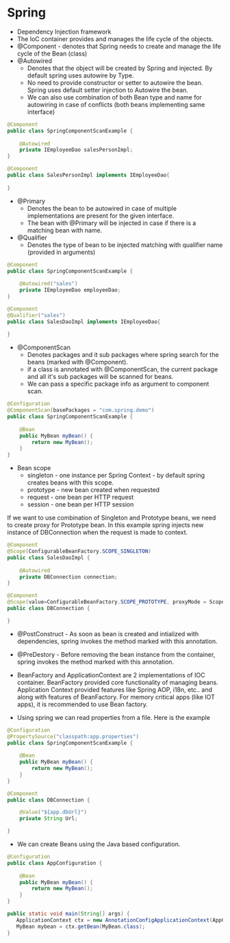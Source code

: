 # Spring
- Dependency Injection framework
- The IoC container provides and manages the life cycle of the objects.
- @Component - denotes that Spring needs to create and manage the life cycle of the Bean (class)
- @Autowired
    - Denotes that the object will be created by Spring and injected. By default spring uses autowire by Type.
    - No need to provide constructor or setter to autowire the bean. Spring uses default setter injection to Autowire the bean.
    - We can also use combination of both Bean type and name for autowiring in case of conflicts (both beans implementing same interface)
```java
@Component
public class SpringComponentScanExample {
    
    @Autowired
    private IEmployeeDao salesPersonImpl;
}
```
```java
@Component
public class SalesPersonImpl implements IEmployeeDao{
    
}
```
- @Primary 
    - Denotes the bean to be autowired in case of multiple implementations are present for the given interface.
    - The bean with @Primary will be injected in case if there is a matching bean with name.
- @Qualifier
    - Denotes the type of bean to be injected matching with qualifier name (provided in arguments)
```java
@Component
public class SpringComponentScanExample {
    
    @Autowired("sales")
    private IEmployeeDao employeeDao;
}
```
```java
@Component
@Qualifier("sales")
public class SalesDaoImpl implements IEmployeeDao{
    
}
```
- @ComponentScan
    - Denotes packages and it sub packages where spring search for the beans (marked with @Component).
    - if a class is annotated with @ComponentScan, the current package and all it's sub packages will be scanned for beans.
    - We can pass a specific package info as argument to component scan.

```java
@Configuration
@ComponentScan(basePackages = "com.spring.demo")
public class SpringComponentScanExample {
 
    @Bean
    public MyBean myBean() {
        return new MyBean();
    }
}
```
- Bean scope
    - singleton - one instance per Spring Context - by default spring creates beans with this scope.
    - prototype - new bean created when requested
    - request - one bean per HTTP request
    - session - one bean per HTTP session

If we want to use combination of Singleton and Prototype beans, we need to create proxy for Prototype bean. In this example spring injects new instance of DBConnection when the request is made to context.
```java
@Component
@Scope(ConfigurableBeanFactory.SCOPE_SINGLETON)
public class SalesDaoImpl {
    
    @Autowired
    private DBConnection connection;
}
```
```java
@Component
@Scope(value=ConfigurableBeanFactory.SCOPE_PROTOTYPE, proxyMode = ScopedProxyMode.TARGET_CLASS)
public class DBConnection {

}
```
- @PostConstruct - As soon as bean is created and intialized with dependencies, spring invokes the method marked with this annotation.
- @PreDestory - Before removing the bean instance from the container, spring invokes the method marked with this annotation.
- BeanFactory and ApplicationContext are 2 implementations of IOC container. BeanFactory provided core functionality of managing beans. Application Context provided features like Spring AOP, i18n, etc.. and along with features of BeanFactory. For memory critical apps (like IOT apps), it is recommended to use Bean factory.

- Using spring we can read properties from a file. Here is the example
```java
@Configuration
@PropertySource("classpath:app.properties")
public class SpringComponentScanExample {
 
    @Bean
    public MyBean myBean() {
        return new MyBean();
    }
}
```
```java
@Component
public class DBConnection {

    @Value("${app.dbUrl}")
    private String Url;

}
```
- We can create Beans using the Java based configuration.
```java
@Configuration
public class AppConfiguration {
 
    @Bean
    public MyBean myBean() {
        return new MyBean();
    }
}
```
```java
public static void main(String[] args) {
   ApplicationContext ctx = new AnnotationConfigApplicationContext(AppConfiguration.class);   
   MyBean mybean = ctx.getBean(MyBean.class);
}
```